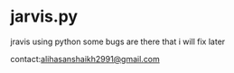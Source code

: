 # jarvis.py

jravis using python some bugs are there that i will fix later 

contact:alihasanshaikh2991@gmail.com
